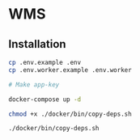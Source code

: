 # WMS

## Installation

```bash
cp .env.example .env
cp .env.worker.example .env.worker

# Make app-key

docker-compose up -d

chmod +x ./docker/bin/copy-deps.sh

./docker/bin/copy-deps.sh
```
